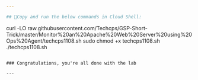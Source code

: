 ```yaml
---

## 🚨Copy and run the below commands in Cloud Shell:

```
curl -LO raw.githubusercontent.com/Techcps/GSP-Short-Trick/master/Monitor%20an%20Apache%20Web%20Server%20using%20Ops%20Agent/techcps1108.sh
sudo chmod +x techcps1108.sh
./techcps1108.sh
```

### Congratulations, you're all done with the lab 

---
```

